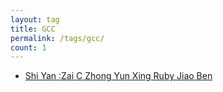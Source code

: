 ```yaml
---
layout: tag
title: GCC
permalink: /tags/gcc/
count: 1
---
```


- [Shi Yan :Zai  C Zhong Yun Xing  Ruby Jiao Ben ](https://curried.fun//2024/11/21/running-ruby-script-in-c/)

